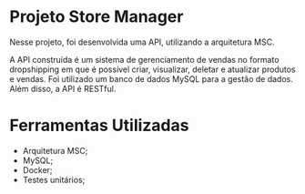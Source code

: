 # Projeto Store Manager

Nesse projeto, foi desenvolvida uma API, utilizando a arquitetura MSC.

A API construída é um sistema de gerenciamento de vendas no formato dropshipping em que é possível criar, visualizar, deletar e atualizar produtos e vendas. Foi utilizado um banco de dados MySQL para a gestão de dados. Além disso, a API é RESTful.

# Ferramentas Utilizadas

- Arquitetura MSC;
- MySQL;
- Docker;
- Testes unitários;
